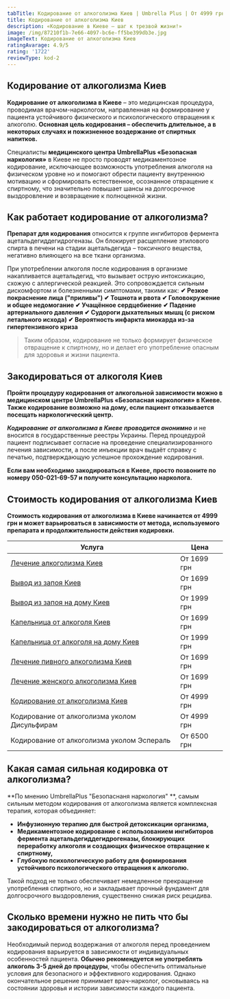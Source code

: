 ```yaml
---
tabTitle: Кодирование от алкоголизма Киев | Umbrella Plus | От 4999 грн
title: Кодирование от алкоголизма Киев
description: «Кодирование в Киеве – шаг к трезвой жизни!»
image: /img/87210f1b-7e66-4097-bc6e-ff5be399db3e.jpg
imageText: Кодирование от алкоголизма Киев
ratingAvarage: 4.9/5
rating: '1722'
reviewType: kod-2
---
```


## Кодирование от алкоголизма Киев

**Кодирование от алкоголизма в Киеве** – это медицинская процедура, проводимая врачом-наркологом, направленная на формирование у пациента устойчивого физического и психологического отвращения к алкоголю. **Основная цель кодирования – обеспечить длительное, а в некоторых случаях и пожизненное воздержание от спиртных напитков.**

Специалисты **медицинского центра UmbrellaPlus «Безопасная наркология»** в Киеве не просто проводят медикаментозное кодирование, исключающее возможность употребления алкоголя на физическом уровне но и помогают обрести пациенту внутреннюю мотивацию и сформировать естественное, осознанное отвращение к спиртному, что значительно повышает шансы на долгосрочное выздоровление и возвращение к полноценной жизни.

## Как работает кодирование от алкоголизма?

**Препарат для кодирования** относится к группе ингибиторов фермента ацетальдегиддегидрогеназы. Он блокирует расщепление этилового спирта в печени на стадии ацетальдегида – токсичного вещества, негативно влияющего на все ткани организма.

При употреблении алкоголя после кодирования в организме накапливается ацетальдегид, что вызывает острую интоксикацию, схожую с аллергической реакцией. Это сопровождается сильным дискомфортом и болезненными симптомами, такими как:
**✔ Резкое покраснение лица ("приливы")
✔ Тошнота и рвота
✔ Головокружение и общее недомогание
✔ Учащённое сердцебиение
✔ Падение артериального давления
✔ Судороги дыхательных мышц (с риском летального исхода)
✔ Вероятность инфаркта миокарда из-за гипертензивного криза**

> Таким образом, кодирование не только формирует физическое отвращение к спиртному, но и делает его употребление опасным для здоровья и жизни пациента.

## Закодироваться от алкоголя Киев

**Пройти процедуру кодирования от алкогольной зависимости можно в медицинском центре UmbrellaPlus «Безопасная наркология» в Киеве. Также кодирование возможно на дому, если пациент отказывается посещать наркологический центр.**

***Кодирование от алкоголизма в Киеве проводится анонимно*** и не вносится в государственные реестры Украины. Перед процедурой пациент подписывает согласие на проведение специализированного лечения зависимости, а после инъекции врач выдаёт справку с печатью, подтверждающую успешное прохождение кодирования.

**Если вам необходимо закодироваться в Киеве, просто позвоните по номеру 050-021-69-57 и получите консультацию нарколога.**

## Стоимость кодирования от алкоголизма Киев

**Стоимость кодирования от алкоголизма в Киеве начинается от 4999 грн и может варьироваться в зависимости от метода, используемого препарата и продолжительности действия кодировки.**

| Услуга                                                                                                       | Цена        |
| ------------------------------------------------------------------------------------------------------------ | ----------- |
| [Лечение алкоголизма Киев](https://umbrella-plus.com.ua/kiev/lechenie-alkogolizma-kiev/)                     | От 1699 грн |
| [Вывод из запоя Киев](https://umbrella-plus.com.ua/kiev/vivod-iz-zapoia-kiev/)                               | От 1699 грн |
| [Вывод из запоя на дому Киев](https://umbrella-plus.com.ua/kiev/vivod-iz-zapoia-na-domy-kiev/)               | От 1999 грн |
| [Капельница от алкоголя Киев](https://umbrella-plus.com.ua/kiev/kapelnica_ot_alkogola_kiev/)                 | От 1699 грн |
| [Капельница от алкоголя на дому Киев](https://umbrella-plus.com.ua/kiev/kapelnica_ot_alkogola_na_domy_kiev/) | От 1999 грн |
| [Лечение пивного алкоголизма Киев](https://umbrella-plus.com.ua/kiev/lechenie-pivnogi-alkogolizma-kiev/)     | От 1699 грн |
| [Лечение женского алкоголизма Киев](https://umbrella-plus.com.ua/kiev/lechenie-jenskogo-alkogolizma-kiev/)   | От 1699 грн |
| [Кодирование от алкоголизма Киев](https://umbrella-plus.com.ua/kiev/kodirovka-ot-alkogolia-kiev/)            | От 4999 грн |
| Кодирование от алкоголизма уколом Дисульфирам                                                                | От 4999 грн |
| Кодирование от алкоголизма уколом Эспераль                                                                   | От 6500 грн |

## Какая самая сильная кодировка от алкоголизма?

\*\*По мнению UmbrellaPlus "Безопаснаня наркология" \*\*, самым сильным методом кодирования от алкоголизма является комплексная терапия, которая объединяет:

* **Инфузионную терапию для быстрой детоксикации организма,**
* **Медикаментозное кодирование с использованием ингибиторов фермента ацетальдегиддегидрогеназы, блокирующих переработку алкоголя и создающих физическое отвращение к спиртному,**
* **Глубокую психологическую работу для формирования устойчивого психологического отвращения к алкоголю.**

Такой подход не только обеспечивает немедленное прекращение употребления спиртного, но и закладывает прочный фундамент для долгосрочного выздоровления, существенно снижая риск рецидива.

## Сколько времени нужно не пить что бы закодироваться от алкоголизма?

Необходимый период воздержания от алкоголя перед проведением кодирования варьируется в зависимости от индивидуальных особенностей пациента. **Обычно рекомендуется не употреблять алкоголь 3-5 дней до процедуры**, чтобы обеспечить оптимальные условия для безопасного и эффективного кодирования. Однако окончательное решение принимает врач-нарколог, основываясь на состоянии здоровья и истории зависимости каждого пациента.
